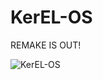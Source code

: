 # KerEL-OS
REMAKE IS OUT!

![KerEL-OS](https://github.com/user-attachments/assets/55288b27-961c-4684-9a02-6a4677176995)

